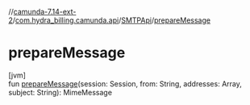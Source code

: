 //[camunda-7.14-ext-2](../../../index.md)/[com.hydra_billing.camunda.api](../index.md)/[SMTPApi](index.md)/[prepareMessage](prepare-message.md)

# prepareMessage

[jvm]\
fun [prepareMessage](prepare-message.md)(session: Session, from: String, addresses: Array<String>, subject: String): MimeMessage
